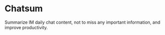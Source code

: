 # Chatsum
Summarize IM daily chat content, not to miss any important information, and improve productivity.
